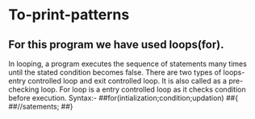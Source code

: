 # To-print-patterns
## For this program we have used loops(for). 
In looping, a program executes the sequence of statements many times until the stated condition becomes false.
There are two types of loops- entry controlled loop and exit controlled loop. It is also called as a pre-checking loop.
For loop is a entry controlled loop as it checks condition before execution.
Syntax:-
##for(intialization;condition;updation)
##{
##//satements;
##}
